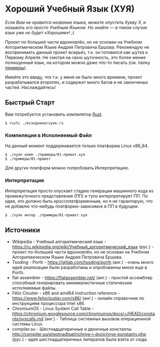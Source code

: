 # Хороший Учебный Язык (ХУЯ)

*Если Вам не нравится название языка, можете опустить букву Х, и называть его просто Учебным Языком. Но знайте — в таком случае язык уже не будет «Хорошим»! ;)*

Проект по большей части вдохновлён, но не основан на Учебном Алгоритмическом Языке Андрея Петровича Ершова. Рекомендую не воспринимать данный проект всерьёз, т.к. он готовился как шутка к Первому Апреля. Не смотря на свою шуточность, это более менее полноценный язык, на котором можно даже что-то писать (см. папку [примеры](./примеры/)).

Имейте это ввиду, что т.к. у меня не было много времени, проект разрабатывался второпях, и содержит много багов и не законченых частей. Наслаждайтесь!

## Быстрый Старт

Вам потребуется установить компилятор [Rust](https://www.rust-lang.org/).

```console
$ rustc ./исходники/хуяк.rs
```

### Компиляция в Исполняемый Файл

На данный момент поддерживается только платформа Linux x86_64.

```console
$ ./хуяк комп ./примеры/01-привет.хуя
$ ./примеры/01-привет
```

Для других платформ можно попробовать Интерпретацию.

### Интерпретация

Интерпретация просто опускает стадию генерации машинного кода из промежуточного представления (ПП) и тупо интерпретирует ПП. По идее, это должно быть кроссплатформенным, но я не гарантирую, что не добавлю что-нибудь платформо-зависимое в ПП в будущем.

```console
$ ./хуяк интер ./примеры/01-привет.хуя
```

## Источники

- Wikipedia - Учебный алгоритмический язык - https://ru.wikipedia.org/wiki/Учебный_алгоритмический_язык (рус.) - проект по-большей части вдохновлён, но не основан на Учебном Алгоритмическом Языке Андрея Петровича Ершова.
- Tsoding - Porth - https://gitlab.com/tsoding/porth (анг.) - очень много идей реализации были разработаны и опробованны мною еще в Porth.
- flat assembler - https://flatassembler.net/ (анг.) - простой ассемблер способный генерировать минималистичные статические исполняемые файлы.
- Félix Cloutier - x86 and amd64 instruction reference - https://www.felixcloutier.com/x86/ (анг.) - онлайн справочник по инструкциям процессора Intel x86.
- ChromiumOS - Linux System Call Table - https://chromium.googlesource.com/chromiumos/docs/+/HEAD/constants/syscalls.md (анг.) - Таблица системных вызовов операционной системы Linux.
- compiler.su - Шестнадцатиричные и двоичные константы http://compiler.su/shestnadtsatirichnye-i-dvoichnye-konstanty.php (рус.) - идея шестнадцатиричных литералов была взята от сюда.
